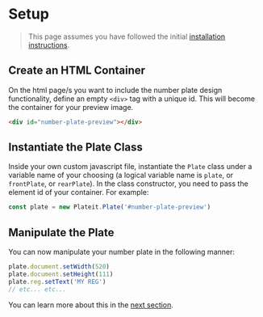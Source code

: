 # Setup

>This page assumes you have followed the initial [installation instructions](installation.md).

## Create an HTML Container

On the html page/s you want to include the number plate design functionality, define an empty `<div>` tag with a unique id. This will become the container for your preview image.

```html
<div id="number-plate-preview"></div>
```

## Instantiate the Plate Class

Inside your own custom javascript file, instantiate the `Plate` class under a variable name of your choosing (a logical variable name is `plate`, or `frontPlate`, or `rearPlate`). In the class constructor, you need to pass the element id of your container. For example:

```javascript
const plate = new Plateit.Plate('#number-plate-preview')
```

## Manipulate the Plate

You can now manipulate your number plate in the following manner:

```javascript
plate.document.setWidth(520)
plate.document.setHeight(111)
plate.reg.setText('MY REG')
// etc... etc...
```

You can learn more about this in the [next section](objects.md).